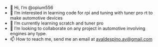 - 👋 Hi, I’m @opium556
- 👀 I’m interested in learning code for rpi and tuning with tuner pro rt to make automotive devices
- 🌱 I’m currently learning scratch and tuner pro
- 💞️ I’m looking to collaborate on any project in automotive involving engines any type.
- 📫 How to reach me, send me an email at avaldespino.av@gmail.com

<!---
opium556/opium556 is a ✨ special ✨ repository because its `README.md` (this file) appears on your GitHub profile.
You can click the Preview link to take a look at your changes.
--->
